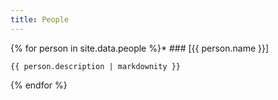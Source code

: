 ```yaml
---
title: People
---
```


{% for person in site.data.people %}* ### [{{ person.name }}]
    
    {{ person.description | markdownity }}


{% endfor %}
